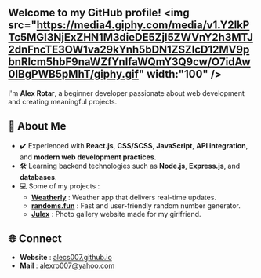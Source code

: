 ## Welcome to my GitHub profile! <img src="https://media4.giphy.com/media/v1.Y2lkPTc5MGI3NjExZHN1M3dieDE5ZjI5ZWVnY2h3MTJ2dnFncTE3OW1va29kYnh5bDN1ZSZlcD12MV9pbnRlcm5hbF9naWZfYnlfaWQmY3Q9cw/O7idAw0IBgPWB5pMhT/giphy.gif" width:"100" />





I'm **Alex Rotar**, a beginner developer passionate about web development and creating meaningful projects.  

## 🔎 About Me  
- ✔️ Experienced with **React.js**, **CSS/SCSS**, **JavaScript**, **API integration**, and **modern web development practices**.
- 🛠  Learning backend technologies such as **Node.js**, **Express.js**, and **databases**.    
- 💻 Some of my projects :  
  - **[Weatherly](https://github.com/alecs007/weatherly)** : Weather app that delivers real-time updates.
  - **[randoms.fun](https://github.com/alecs007/randoms.fun)** : Fast and user-friendly random number generator.
  - **[Julex](https://github.com/alecs007/julex)** : Photo gallery website made for my girlfriend.

## 🌐 Connect  
- **Website** : [alecs007.github.io](https://alecs007.github.io)
- **Mail** : alexro007@yahoo.com


